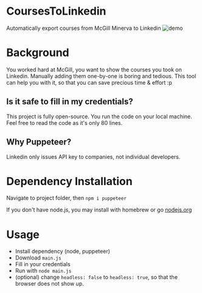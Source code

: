 # CoursesToLinkedin
Automatically export courses from McGill Minerva to Linkedin
![demo](https://cdn.jsdelivr.net/gh/jhcccc/CoursesToLinkedin@master/img/demo.gif)

# Background
You worked hard at McGill, you want to show the courses you took on Linkedin.
Manually adding them one-by-one is boring and tedious. This tool can help you with it, so that you can save precious time & effort :p

## Is it safe to fill in my credentials?
This project is fully open-source. You run the code on your local machine. Feel free to read the code as it's only 80 lines.

## Why Puppeteer?
Linkedin only issues API key to companies, not individual developers.

# Dependency Installation
Navigate to project folder, then `npm i puppeteer`

If you don't have node.js, you may install with homebrew or go [nodejs.org](https://nodejs.org)

# Usage
- Install dependency (node, puppeteer)
- Download `main.js`
- Fill in your credentials
- Run with `node main.js`
- (optional) change `headless: false` to `headless: true`, so that the browser does not show up.
